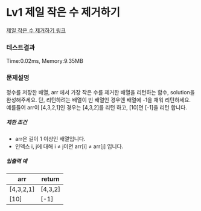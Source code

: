 # Lv1 제일 작은 수 제거하기
 [제일 작은 수 제거하기 링크]("https://school.programmers.co.kr/learn/courses/30/lessons/12935")

### 테스트결과
 Time:0.02ms, Memory:9.35MB

### 문제설명
<p>정수를 저장한 배열, arr 에서 가장 작은 수를 제거한 배열을 리턴하는 함수, solution을 완성해주세요. 단, 리턴하려는 배열이 빈 배열인 경우엔 배열에 -1을 채워 리턴하세요. 예를들어 arr이 [4,3,2,1]인 경우는 [4,3,2]를 리턴 하고, [10]면 [-1]을 리턴 합니다.</p>

<h5>제한 조건</h5>

<ul>
    <li>arr은 길이 1 이상인 배열입니다.</li>
    <li>인덱스 i, j에 대해 i ≠ j이면 arr[i] ≠ arr[j] 입니다.</li>
</ul>

<h5>입출력 예</h5>
<table class="table">
<thead><tr>
    <th>arr</th>
    <th>return</th>
</tr>
</thead>
<tbody><tr>
    <td>[4,3,2,1]</td>
    <td>[4,3,2]</td>
</tr>
<tr>
    <td>[10]</td>
    <td>[-1]</td>
</tr>
</tbody>
</table>